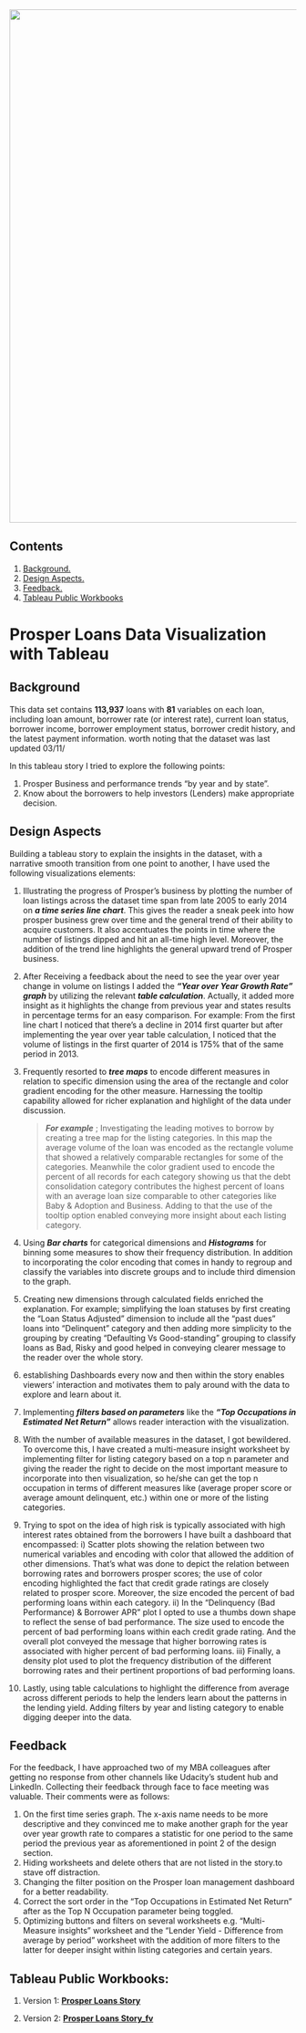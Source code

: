 
<img src='images/cover.PNG' width='900'>

## Contents

1. [ Background. ](#bkgrd)
2. [ Design Aspects. ](#dsn)
3. [Feedback. ](#fdbk)
4. [Tableau Public Workbooks](#tabwbs)



# Prosper Loans Data Visualization with Tableau

<a name="bkgrd"></a>
## Background

This data set contains **113,937** loans with **81** variables on each loan, including loan
amount, borrower rate (or interest rate), current loan status, borrower income, borrower
employment status, borrower credit history, and the latest payment information. worth
noting that the dataset was last updated 03/11/

In this tableau story I tried to explore the following points:

1. Prosper Business and performance trends “by year and by state”.
2. Know about the borrowers to help investors (Lenders) make appropriate decision.

<a name="dsn"></a>
## Design Aspects

Building a tableau story to explain the insights in the dataset, with a narrative smooth
transition from one point to another, I have used the following visualizations elements:

1. Illustrating the progress of Prosper’s business by plotting the number of loan
    listings across the dataset time span from late 2005 to early 2014 on **_a time series_**
    **_line chart_**. This gives the reader a sneak peek into how prosper business grew over
    time and the general trend of their ability to acquire customers. It also accentuates
    the points in time where the number of listings dipped and hit an all-time high level.
    Moreover, the addition of the trend line highlights the general upward trend of
    Prosper business.
2. After Receiving a feedback about the need to see the year over year change in
    volume on listings I added the **_“Year over Year Growth Rate” graph_** by utilizing the
    relevant **_table calculation_**. Actually, it added more insight as it highlights the
    change from previous year and states results in percentage terms for an easy
    comparison. For example: From the first line chart I noticed that there’s a decline in
    2014 first quarter but after implementing the year over year table calculation, I
    noticed that the volume of listings in the first quarter of 2014 is 175% that of the
    same period in 2013.
3. Frequently resorted to **_tree maps_** to encode different measures in relation to
    specific dimension using the area of the rectangle and color gradient encoding for
    the other measure. Harnessing the tooltip capability allowed for richer explanation
    and highlight of the data under discussion.
    
    > **_For example_** ; Investigating the leading motives to borrow by creating a tree map for
    the listing categories. In this map the average volume of the loan was encoded as the rectangle volume that showed a relatively comparable rectangles for some of the categories. Meanwhile the color gradient used to encode the percent of all records for each category showing us that the debt consolidation category contributes the highest percent of loans with an average loan size comparable to other categories like Baby & Adoption and Business. Adding to that the use of the tooltip option enabled conveying more insight about each listing category.

4. Using **_Bar charts_** for categorical dimensions and **_Histograms_** for binning some
    measures to show their frequency distribution. In addition to incorporating the
    color encoding that comes in handy to regroup and classify the variables into
    discrete groups and to include third dimension to the graph.

5. Creating new dimensions through calculated fields enriched the explanation. For
    example; simplifying the loan statuses by first creating the “Loan Status Adjusted”
    dimension to include all the “past dues” loans into “Delinquent” category and then
    adding more simplicity to the grouping by creating “Defaulting Vs Good-standing”
    grouping to classify loans as Bad, Risky and good helped in conveying clearer
    message to the reader over the whole story.

6. establishing Dashboards every now and then within the story enables viewers’
    interaction and motivates them to paly around with the data to explore and learn
    about it.

7. Implementing **_filters based on parameters_** like the **_“Top Occupations in Estimated_**
    **_Net Return”_** allows reader interaction with the visualization.

8. With the number of available measures in the dataset, I got bewildered. To
    overcome this, I have created a multi-measure insight worksheet by implementing
    filter for listing category based on a top n parameter and giving the reader the right
    to decide on the most important measure to incorporate into then visualization, so
    he/she can get the top n occupation in terms of different measures like (average
    proper score or average amount delinquent, etc.) within one or more of the listing
    categories.

9. Trying to spot on the idea of high risk is typically associated with high interest rates
    obtained from the borrowers I have built a dashboard that encompassed:
    i) Scatter plots showing the relation between two numerical variables and
       encoding with color that allowed the addition of other dimensions. That’s what
       was done to depict the relation between borrowing rates and borrowers prosper
       scores; the use of color encoding highlighted the fact that credit grade ratings are
       closely related to prosper score. Moreover, the size encoded the percent of bad
       performing loans within each category.
    ii) In the “Delinquency (Bad Performance) & Borrower APR” plot I opted to use a
       thumbs down shape to reflect the sense of bad performance. The size used to
       encode the percent of bad performing loans within each credit grade rating. And the overall plot conveyed the message that higher borrowing rates is associated with higher percent of bad performing loans.
    iii) Finally, a density plot used to plot the frequency distribution of the different borrowing rates and their pertinent proportions of bad performing loans.

10. Lastly, using table calculations to highlight the difference from average across
    different periods to help the lenders learn about the patterns in the lending yield.
    Adding filters by year and listing category to enable digging deeper into the data.

<a name="fdbk"></a>
## Feedback

For the feedback, I have approached two of my MBA colleagues after getting no response
from other channels like Udacity’s student hub and LinkedIn. Collecting their feedback
through face to face meeting was valuable. Their comments were as follows:

1. On the first time series graph. The x-axis name needs to be more descriptive and
    they convinced me to make another graph for the year over year growth rate to
    compares a statistic for one period to the same period the previous year as
    aforementioned in point 2 of the design section.
2. Hiding worksheets and delete others that are not listed in the story.to stave off
    distraction.
3. Changing the filter position on the Prosper loan management dashboard for a better
    readability.
4. Correct the sort order in the “Top Occupations in Estimated Net Return” after as the
    Top N Occupation parameter being toggled.
5. Optimizing buttons and filters on several worksheets e.g. “Multi-Measure insights”
    worksheet and the “Lender Yield - Difference from average by period” worksheet
    with the addition of more filters to the latter for deeper insight within listing
    categories and certain years.

<a name="tabwbs"></a>
## Tableau Public Workbooks:

1) Version 1: [**Prosper Loans Story**](https://public.tableau.com/views/ProsperLoansStory/Story1?:embed=y&:display_count=yes)

2) Version 2: [**Prosper Loans Story_fv**](https://public.tableau.com/views/ProsperLoansStory_v_0/Story1?:embed=y&:display_count=yes&publish=yes)

